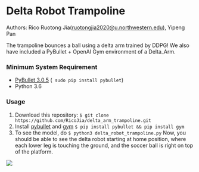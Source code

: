 # Delta Robot Trampoline

Authors: Rico Ruotong Jia(ruotongjia2020@u.northwestern.edu), Yipeng Pan 

The trampoline bounces a ball using a delta arm trained by DDPG! We also have included a PyBullet + OpenAI Gym environment of a Delta_Arm.  

### Minimum System Requirement
- [PyBullet 3.0.5](https://pybullet.org/wordpress/) (``` sudo pip install pybullet```)
- Python 3.6

### Usage
1. Download this repository:
```$ git clone https://github.com/RicoJia/delta_arm_trampoline.git```
2. Install [pybullet](https://pybullet.org/wordpress/) and [gym](https://gym.openai.com/) 
```$ pip install pybullet && pip install gym```
3. To see the model, do
```$ python3 delta_robot_trampoline.py```
Now, you should be able to see the delta robot starting at home position, 
where each lower leg is touching the ground, and the soccer ball is right on 
top of the platform. 

![](media/model_1.png)

